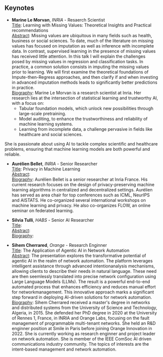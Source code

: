 ## Keynotes

* **Marine Le Morvan**, *INRIA* - Resaerch Scientist <br>
<ins>Title</ins>: Learning with Missing Values: Theoretical Insights and Practical recommendations <br>
<ins>Abstract</ins>: Missing values are ubiquitous in many fields such as health, business or social sciences. To date, much of the literature on missing values has focused on imputation as well as inference with incomplete data. In contrast, supervised learning in the presence of missing values has received little attention. In this talk I will explain the challenges posed by missing values in regression and classification tasks. In practice, a common solution consists in imputing the missing values prior to learning. We will first examine the theoretical foundations of Impute-then-Regress approaches, and then clarify if and when investing in advanced imputation methods leads to significantly better predictions in practice. <br>
<ins>Biography</ins>: Marine Le Morvan is a research scientist at Inria. Her research lies at the intersection of statistical learning and trustworthy AI, with a focus on:
    * Tabular foundation models, which unlock new possibilities through large-scale pretraining.
    * Model auditing, to enhance the trustworthiness and reliability of machine learning systems.
    * Learning from incomplete data, a challenge pervasive in fields like healthcare and social sciences. <br>

She is passionate about using AI to tackle complex scientific and healthcare problems, ensuring that machine learning models are both powerful and reliable.

* **Aurélien Bellet**, *INRIA* - Senior Researcher <br>
<ins>Title</ins>: Privacy in Machine Learning <br>
<ins>Abstract</ins>: <br>
<ins>Biography</ins>: Aurélien Bellet is a senior researcher at Inria France. His current research focuses on the design of privacy-preserving machine learning algorithms in centralized and decentralized settings. Aurélien has served as area chair for top conferences such as ICML, NeurIPS and AISTATS. He co-organized several international workshops on machine learning and privacy. He also co-organizes FLOW, an online seminar on federated learning.

* **Silvia Tulli**, *HABS* - Senior AI Researcher <br>
<ins>Title</ins>: <br>
<ins>Abstract</ins>: <br>
<ins>Biography</ins>: 

* **Sihem Cherrared**, *Orange* - Research Enginner <br>
<ins>Title</ins>: The Application of Agentic AI in Network Automation<br>
<ins>Abstract</ins>: The presentation explores the transformative potential of agentic AI in the realm of network automation. The platform leverages intelligent assistance through advanced intentionanalysis mechanisms, allowing clients to describe their needs in natural language. These need are then seemlessly translated into precise network configuration using Large Language Models (LLMs). The result is a powerful end-to-end automated process that enhances efficiency and reduces manual effort for networkmanagement. This innovative approach marks a significant step forward in deploying AI-driven solutions for network automation. <br>
<ins>Biography</ins>: Sihem Cherrared received a master's degree in networks and distributed systems from the University of Science and Technology, Algeria, in 2015. She defended her PhD degree in 2020 at the University of Rennes 1, France, in INRIA and Orange Labs, focusing on the fault management of programmable multi-tenant networks. She held an R&D enginner position at Smile in Paris before joining Orange Innovation in 2022. She is currently working as research enginner and project leader on network automation. She is member of the IEEE ComSoc AI driven communications industry community. The topics of interests are the intent-based management and network automation.

